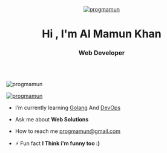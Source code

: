 <a href="https://progmamun.com/" target="_blank"><p align="center"> <img src="https://ghcdn.rawgit.org/progmamun/demo/main/storage/tempfiles/assets/mamun2.svg" alt="progmamun" /> </a>

<h1 align="center">Hi , I'm Al Mamun Khan</h1>
<h3 align="center">Web Developer</h3>
<br />
<br />
<p align="left"> <img src="https://komarev.com/ghpvc/?username=progmamun&label=Profile%20views&color=0e75b6&style=flat" alt="progmamun" /> </p>

<p align="left"> <a href="https://twitter.com/AlMamun91812565" target="blank"><img src="https://img.shields.io/twitter/follow/AlMamun91812565?logo=twitter&style=for-the-badge" alt="progmamun" /></a> </p>

- I’m currently learning [Golang](https://golang.org/) And [DevOps](https://www.google.com/search?q=DevOps)

- Ask me about **Web Solutions**

- How to reach me [progmamun@gmail.com](mailto:progmamun@gmail.com)

- ⚡ Fun fact **I Think i'm funny too :)**

<br /><br />
